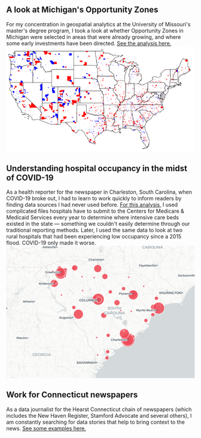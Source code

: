 ## A look at Michigan's Opportunity Zones
For my concentration in geospatial analytics at the University of Missouri's master's degree program, I took a look at whether Opportunity Zones in Michigan were selected in areas that were already growing, and where some early investments have been directed.
<a href="https://marykwild.github.io/opzones/">See the analysis here.</a>
![This is an image](/assets/images/all_opzones.png)

## Understanding hospital occupancy in the midst of COVID-19
As a health reporter for the newspaper in Charleston, South Carolina, when COVID-19 broke out, I had to learn to work quickly to inform readers by finding data sources I had never used before. <a href="https://marykwild.github.io/hospitaloccupancy/">For this analysis,</a> I used complicated files hospitals have to submit to the Centers for Medicare & Medicaid Services every year to determine where intensive care beds existed in the state — something we couldn't easily determine through our traditional reporting methods. Later, I used the same data to look at two rural hospitals that had been experiencing low occupancy since a 2015 flood. COVID-19 only made it worse.
![This is an image](/assets/images/occupancy_thumb.png)

## Work for Connecticut newspapers
As a data journalist for the Hearst Connecticut chain of newspapers (which includes the New Haven Register, Stamford Advocate and several others), I am constantly searching for data stories that help to bring context to the news. <a href="https://marykwild.github.io/ctgraphs/">See some examples here.</a>
